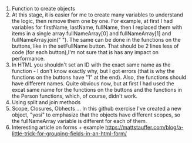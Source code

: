 1. Function to create objects
2. At this stage, it is easier for me to create many variables to understand the logic, then remove them one by one.
For example, at first I had variables for firstName, lastName, fullName, then I replaced them with items in a single array fullNameArray[0] and fullNameArray[1] and fullNameArray.join(" "). The same can be done in the functions on the buttons, like in the setFullName button. That should be 2 lines less of code (for each button),I'm not sure that is has any impact on performance.
3. In HTML you shouldn't set an ID with the exact same name as the function - I don't know exactly why, but I got errors (that is why the functions on the buttons have "1" at the end). Also, the functions should have different names. Quite obvious now, but at first I had used the excat same name for the functions on the buttons and the functions in the Person functions, which, of course, didn't work.
4. Using split and join methods
5. Scope, Closures, Obhects ... In this github exercise I've created a new object, "yosi" to emphasize that the objects have different scopes, so the fullNameArray variable is different for each of them.
6. Interesting article on forms + example
https://mattstauffer.com/blog/a-little-trick-for-grouping-fields-in-an-html-form/
